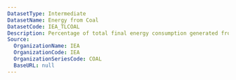 ```yaml
---
DatasetType: Intermediate
DatasetName: Energy from Coal
DatasetCode: IEA_TLCOAL
Description: Percentage of total final energy consumption generated from Coal
Source:
  OrganizationName: IEA
  OrganizationCode: IEA
  OrganizationSeriesCode: COAL
  BaseURL: null
---
```


